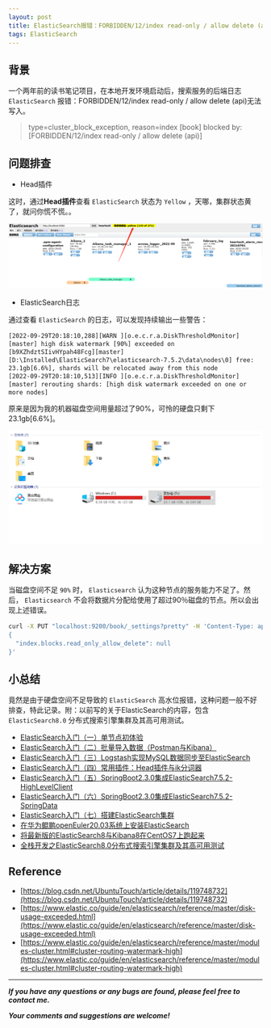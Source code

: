 ```yaml
---
layout: post
title: ElasticSearch报错：FORBIDDEN/12/index read-only / allow delete (api)无法写入
tags: ElasticSearch
---
```


## 背景

一个两年前的读书笔记项目，在本地开发环境启动后，搜索服务的后端日志 `ElasticSearch` 报错：FORBIDDEN/12/index read-only / allow delete (api)无法写入。

> type=cluster_block_exception, reason=index [book] blocked by: [FORBIDDEN/12/index read-only / allow delete (api)]

## 问题排查

* Head插件

这时，通过**Head插件**查看 `ElasticSearch` 状态为 `Yellow` ，天哪，集群状态黄了，就问你慌不慌。。

![2022-10-03-ClusterYellow.jpg](https://github.com/heartsuit/heartsuit.github.io/raw/master/pictures/2022-10-03-ClusterYellow.jpg)

* ElasticSearch日志

通过查看 `ElasticSearch` 的日志，可以发现持续输出一些警告：

```log
[2022-09-29T20:18:10,288][WARN ][o.e.c.r.a.DiskThresholdMonitor] [master] high disk watermark [90%] exceeded on [b9XZhdztSIivHYpah48Fcg][master][D:\Installed\ElasticSearch7\elasticsearch-7.5.2\data\nodes\0] free: 23.1gb[6.6%], shards will be relocated away from this node
[2022-09-29T20:18:10,513][INFO ][o.e.c.r.a.DiskThresholdMonitor] [master] rerouting shards: [high disk watermark exceeded on one or more nodes]
```

原来是因为我的机器磁盘空间用量超过了90%，可怜的硬盘只剩下23.1gb[6.6%]。

![2022-10-03-DiskSpace.jpg](https://github.com/heartsuit/heartsuit.github.io/raw/master/pictures/2022-10-03-DiskSpace.jpg)

## 解决方案

当磁盘空间不足 `90%` 时， `Elasticsearch` 认为这种节点的服务能力不足了。然后， `Elasticsearch` 不会将数据片分配给使用了超过90％磁盘的节点。所以会出现上述错误。

```bash
curl -X PUT "localhost:9200/book/_settings?pretty" -H 'Content-Type: application/json' -d'
{
  "index.blocks.read_only_allow_delete": null
}'
```

## 小总结

竟然是由于硬盘空间不足导致的 `ElasticSearch` 高水位报错，这种问题一般不好排查，特此记录。附：以前写的关于ElasticSearch的内容，包含 `ElasticSearch8.0` 分布式搜索引擎集群及其高可用测试。

* [ElasticSearch入门（一）单节点初体验](https://blog.csdn.net/u013810234/article/details/104418727)
* [ElasticSearch入门（二）批量导入数据（Postman与Kibana）](https://blog.csdn.net/u013810234/article/details/104465210)
* [ElasticSearch入门（三）Logstash实现MySQL数据同步至ElasticSearch](https://blog.csdn.net/u013810234/article/details/105564688)
* [ElasticSearch入门（四）常用插件：Head插件与ik分词器](https://blog.csdn.net/u013810234/article/details/105586117)
* [ElasticSearch入门（五）SpringBoot2.3.0集成ElasticSearch7.5.2-HighLevelClient](https://blog.csdn.net/u013810234/article/details/107008689)
* [ElasticSearch入门（六）SpringBoot2.3.0集成ElasticSearch7.5.2-SpringData](https://blog.csdn.net/u013810234/article/details/107029008)
* [ElasticSearch入门（七）搭建ElasticSearch集群](https://blog.csdn.net/u013810234/article/details/107032707)
* [在华为鲲鹏openEuler20.03系统上安装ElasticSearch](https://blog.csdn.net/u013810234/article/details/116943431)
* [将最新版的ElasticSearch8与Kibana8在CentOS7上跑起来](https://heartsuit.blog.csdn.net/article/details/123028697)
* [全栈开发之ElasticSearch8.0分布式搜索引擎集群及其高可用测试](https://blog.csdn.net/u013810234/article/details/123033070?spm=1001.2014.3001.5501)

## Reference

* [https://blog.csdn.net/UbuntuTouch/article/details/119748732](https://blog.csdn.net/UbuntuTouch/article/details/119748732)
* [https://www.elastic.co/guide/en/elasticsearch/reference/master/disk-usage-exceeded.html](https://www.elastic.co/guide/en/elasticsearch/reference/master/disk-usage-exceeded.html)
* [https://www.elastic.co/guide/en/elasticsearch/reference/master/modules-cluster.html#cluster-routing-watermark-high](https://www.elastic.co/guide/en/elasticsearch/reference/master/modules-cluster.html#cluster-routing-watermark-high)

---

***If you have any questions or any bugs are found, please feel free to contact me.***

***Your comments and suggestions are welcome!***
